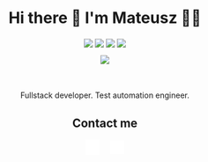 <h1 align='center'>
  Hi there 👋 I'm Mateusz 👨‍💻
</h1>

<p align='center'>
<img align="center" src="https://img.shields.io/badge/React-20232A?logo=react&logoColor=61DAFB" />
<img align="center" src="https://img.shields.io/badge/TypeScript-007ACC?logo=typescript&logoColor=white" />
  <img align="center" src="https://img.shields.io/badge/Node.JS-75ae64?logo=nodedotjs&logoColor=white" />
<img align="center" src="https://img.shields.io/badge/Python-f6d64f?logo=python&logoColor=2f6694" />
</p>

<p align='center'>
<img src="https://github-readme-stats.vercel.app/api/top-langs/?username=Colty1999&layout=compact&show_icons=true&title_color=ffffff&icon_color=34abeb&text_color=daf7dc&bg_color=151515"/>
</p>
<br>
<p align='center'>
  Fullstack developer. Test automation engineer.
</p>


<h2 align='center'>
   Contact me
</h2>

<p align='center'>
  <a href="https://www.linkedin.com/in/mgietka/"><img src="./img/linkedin.svg" alt="Linkedin" width='25' fill="white" align="center"></a>&nbsp;&nbsp;&nbsp;&nbsp;
  <a href="mailto:mateuszgietka99@gmail.com"><img src="./img/envelope.svg" alt="Email" width='25' align="center"></a>
</p>

<!--<h2 align='center'>
   Resume
</h2>
<br>
<p align='center'>
  <a href="https://colty1999.github.io/MGietka_JSON_Resume/resume.html">https://colty1999.github.io/MGietka_JSON_Resume/resume.html</a>
</p>-->

<!--<table>
  <tr>
    <td valign="top"></td>
    <td valign="top"></td>
  </tr>
</table>-->

<!--<img src="https://github-readme-stats.vercel.app/api?username=Colty1999&show_icons=true&title_color=ffffff&icon_color=34abeb&text_color=daf7dc&bg_color=151515"/>-->
<!--
## Education

- 💻 **Computer Science**\
🎓Master Degree\
📆 2023 - Present\
📍 **Warsaw University of Technology**

- 📡 **Automatics and Robotics**\
🎓Bachelor Degree\
📆 2019 - 2023\
📍 **Warsaw University of Technology**


## Experience

<img align="right" src="https://img.shields.io/badge/Python-f6d64f?logo=python&logoColor=2f6694" />
<img align="right" src="https://img.shields.io/badge/TypeScript-007ACC?logo=typescript&logoColor=white" />
<img align="right" src="https://img.shields.io/badge/React-20232A?logo=react&logoColor=61DAFB" />

- 👨‍💻 **Software Developer**\
📆 01.2023 - 05.2023\
📍 **Students’ Union of WUT** - Warsaw, Poland

<img align="right" src="https://img.shields.io/badge/TypeScript-007ACC?logo=typescript&logoColor=white" />
<img align="right" src="https://img.shields.io/badge/React_Native-20232A?logo=react&logoColor=61DAFB" />
<img align="right" src="https://img.shields.io/badge/React-20232A?logo=react&logoColor=61DAFB" />

- 👨‍💻 **Junior Developer**\
📆 07.2022 - 10.2023\
📍 **EMG Systems** - Warsaw, Poland

<img align="right" src="https://img.shields.io/badge/AutoCAD-845151?logo=autodesk&logoColor=white" />
<img align="right" src="https://img.shields.io/badge/Inventor-da812e?logo=autodesk&logoColor=white" />

- 👨‍💻 **Trainee**\
📆 07.2021 - 08.2021\
📍 **Joint Institute for Nuclear Research (JINR)** - Dubna, Russia

<br><br><br><br>
## A little meme for You
Thanks for scrolling 😀

<p align='center'>
  <img src="./img/meme.jpeg" alt="Linkedin" width='400'>
</p>
<br><br><br>

-->

<!--

## Projects

<img align="right" src="https://img.shields.io/badge/C Sharp-239120?logo=c-sharp&logoColor=white" />
<img align="right" src="https://img.shields.io/badge/Xamarin%20Forms-3498DB?logo=xamarin&logoColor=white" />
<img align="right" src="https://img.shields.io/badge/Azure-0089D6?logo=microsoft-azure&logoColor=white" />
<img align="right" src="https://img.shields.io/badge/SQL%20Server-CC2927?logo=microsoft-sql-server&logoColor=white" />
<img align="right" src="https://img.shields.io/badge/Github-181717?logo=github&logoColor=white" />
<img align="right" src="https://img.shields.io/badge/UWP-0089D6?logo=microsoft&logoColor=white" />
<img align="right" src="https://img.shields.io/badge/SQL%20Server-CC2927?logo=microsoft-sql-server&logoColor=white" />
<img align="right" src="https://img.shields.io/badge/C Sharp-239120?logo=c-sharp&logoColor=white" />
<img align="right" src="https://img.shields.io/badge/html5-E34F26?logo=html5&logoColor=white" />
<img align="right" src="https://img.shields.io/badge/css3-1572B6?logo=css3&logoColor=white" />
<img align="right" src="https://img.shields.io/badge/bootstrap-563D7C?logo=bootstrap&logoColor=white" />

<img align="right" src="https://img.shields.io/badge/Windows-0078D6?logo=windows&logoColor=white" />
<img align="right" src="https://img.shields.io/badge/Microsoft%20Excel-217346?logo=microsoft-excel&logoColor=white" />
<img align="right" src="https://img.shields.io/badge/Microsoft%20Office-D83B01?logo=microsoft-office&logoColor=white" />
<img align="right" src="https://img.shields.io/badge/SAP-0FAAFF?logo=sap&logoColor=white" />

-->
